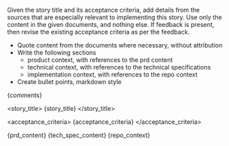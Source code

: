 Given the story title and its acceptance criteria, add details from the sources that are especially relevant to implementing this story. Use only the content in the given documents, and nothing else. If feedback is present, then revise the existing acceptance criteria as per the feedback.

- Quote content from the documents where necessary, without attribution
- Write the following sections
  - product context, with references to the prd content
  - technical context, with references to the technical specifications
  - implementation context, with references to the repo context
- Create bullet points, markdown style

<feedback>
{comments}
</feedback>

<story_title>
{story_title}
</story_title>

<acceptance_criteria>
{acceptance_criteria}
</acceptance_criteria>


<sources>
<project_requirements_document>
{prd_content}
</project_requirements_document>
<technical_specification_document>
{tech_spec_content}
</technical_specification_document>
<repository_context>
{repo_context}
</repository_context>
</sources>
